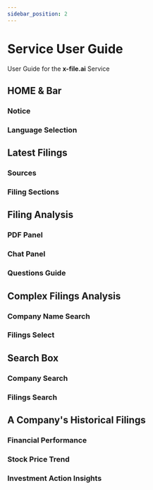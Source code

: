 ```yaml
---
sidebar_position: 2
---
```


# Service User Guide

User Guide for the **x-file.ai** Service

## HOME & Bar

### Notice 

### Language Selection


## Latest Filings

### Sources

### Filing Sections


## Filing Analysis

### PDF Panel

### Chat Panel

### Questions Guide


## Complex Filings Analysis

### Company Name Search

### Filings Select


## Search Box

### Company Search

### Filings Search


## A Company's Historical Filings

### Financial Performance

### Stock Price Trend

### Investment Action Insights

